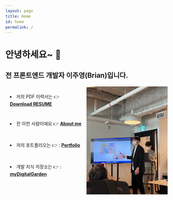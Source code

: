 ```yaml
---
layout: page
title: Home
id: home
permalink: /
---
```


# 안녕하세요~ 👋

## 전 프론트엔드 개발자 이주영(Brian)입니다.

<div id="indexContainer">
<div class="introContainer" >
<li style="padding: 1.5em 1em;">
  저의 PDF 이력서는 👉 <a href="/assets/주도적인 프론트엔드 개발자 이주영.pdf" style="font-weight: bold" download>Download RESUME</a>
</li>
<li style="padding: 1.5em 1em;"> 
  전 이런 사람이에요 👉 <a class="internal-link" href="/about"><b>About me</b></a>
</li>
<li style="padding: 1.5em 1em;">
  저의 포트폴리오는 👉 :  <a class="internal-link" href="/portfolio"><b>Portfolio</b></a>
</li>
<li style="padding: 1.5em 1em;">
  개발 지식 저장소는  👉 :  <a class="internal-link" href="/knowledge-mocs"><b>myDigitalGarden</b></a>
</li>
</div>
<div class="imgContainer">
<img class="image-container" src="/assets/presentation.png"/>
</div>
</div>

<style>
  body {
    min-height: 710px;
  }

  #indexContainer {
    display:flex;
    flex-direction: row;
    margin-top: 1.5em;
  }

  .introContainer {
    flex: 1;
    display: flex;
    flex-direction: column;
  }

  .imgContainer {
    flex: 1;
  }

  .image-container {
    max-height: 50vh;
  }

  @media (max-width: 450px) {
    .imgContainer {
      display:none;
    }
  }
</style>
